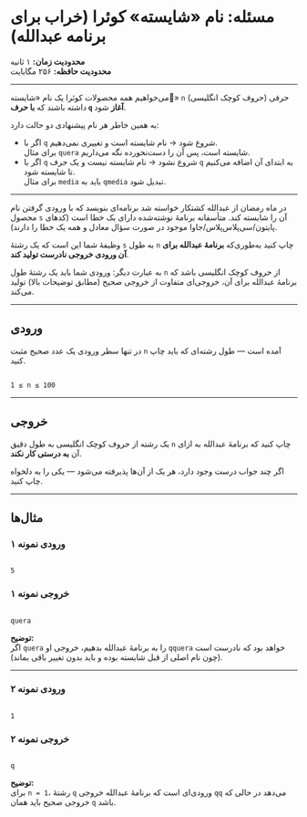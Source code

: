 # مسئله: نام «شایسته» کوئرا (خراب برای برنامه عبدالله)

**محدودیت زمان:** ۱ ثانیه  
**محدودیت حافظه:** ۲۵۶ مگابایت

---

می‌خواهیم همه محصولات کوئرا یک نام «شایسته»ٔ `n` حرفی (حروف کوچک انگلیسی) داشته باشند که **با حرف `q` آغاز** شود.

به همین خاطر هر نام پیشنهادی دو حالت دارد:

- اگر با `q` شروع شود → نام شایسته است و تغییری نمی‌دهیم.  
  برای مثال `quera` شایسته است، پس آن را دست‌نخورده نگه می‌داریم.
- اگر با `q` شروع نشود → نام شایسته نیست و یک حرف `q` به ابتدای آن اضافه می‌کنیم تا شایسته شود.  
  برای مثال `media` باید به `qmedia` تبدیل شود.

---

در ماه رمضان از عبدالله کشتکار خواسته شد برنامه‌ای بنویسد که با ورودی گرفتن نام محصول `s` آن را شایسته کند. متأسفانه برنامهٔ نوشته‌شده دارای یک خطا است (کدهای پایتون/سی‌پلاس‌پلاس/جاوا موجود در صورت سؤال معادل و همه یک خطا را دارند).

وظیفهٔ شما این است که یک رشتهٔ `s` به طول `n` چاپ کنید به‌طوری‌که **برنامهٔ عبدالله برای آن ورودی خروجی نادرست تولید کند**.

به عبارت دیگر: ورودی شما باید یک رشتهٔ طول `n` از حروف کوچک انگلیسی باشد که برنامهٔ عبدالله برای آن، خروجی‌ای متفاوت از خروجی صحیح (مطابق توضیحات بالا) تولید می‌کند.

---

## ورودی

در تنها سطر ورودی یک عدد صحیح مثبت `n` آمده است — طول رشته‌ای که باید چاپ کنید.

```

1 ≤ n ≤ 100

```

---

## خروجی

یک رشته از حروف کوچک انگلیسی به طول دقیق `n` چاپ کنید که برنامهٔ عبدالله به ازای آن **به درستی کار نکند**.

اگر چند جواب درست وجود دارد، هر یک از آن‌ها پذیرفته می‌شود — یکی را به دلخواه چاپ کنید.

---

## مثال‌ها

### ورودی نمونه ۱
```

5

```

### خروجی نمونه ۱
```

quera

```

**توضیح:**  
اگر `quera` را به برنامهٔ عبدالله بدهیم، خروجی او `qquera` خواهد بود که نادرست است (چون نام اصلی از قبل شایسته بوده و باید بدون تغییر باقی بماند).

---

### ورودی نمونه ۲
```

1

```

### خروجی نمونه ۲
```

q

```

**توضیح:**  
برای `n = 1`، رشتهٔ `q` ورودی‌ای است که برنامهٔ عبدالله خروجی `qq` می‌دهد در حالی که خروجی صحیح باید همان `q` باشد.
```